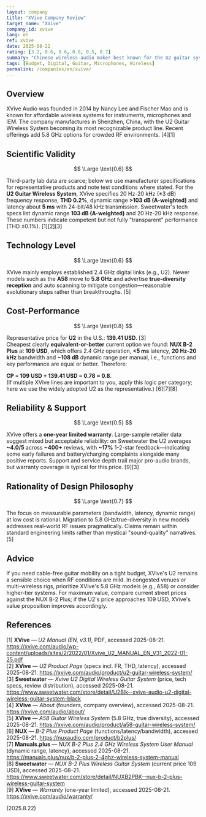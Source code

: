 ```yaml
---
layout: company
title: "XVive Company Review"
target_name: "XVive"
company_id: xvive
lang: en
ref: xvive
date: 2025-08-22
rating: [3.2, 0.6, 0.6, 0.8, 0.5, 0.7]
summary: "Chinese wireless-audio maker best known for the U2 guitar system; solid specs for the price, improving RF options, average reliability; value depends on current competitors."
tags: [Budget, Digital, Guitar, Microphones, Wireless]
permalink: /companies/en/xvive/
---
```

## Overview

XVive Audio was founded in 2014 by Nancy Lee and Fischer Mao and is known for affordable wireless systems for instruments, microphones and IEM. The company manufactures in Shenzhen, China, with the U2 Guitar Wireless System becoming its most recognizable product line. Recent offerings add 5.8 GHz options for crowded RF environments. [4][1]

## Scientific Validity

$$ \Large \text{0.6} $$

Third-party lab data are scarce; below we use manufacturer specifications for representative products and note test conditions where stated. For the **U2 Guitar Wireless System**, XVive specifies 20 Hz-20 kHz (±3 dB) frequency response, **THD 0.2%**, dynamic range **>103 dB (A-weighted)** and latency about **5 ms** with 24-bit/48 kHz transmission. Sweetwater's tech specs list dynamic range **103 dB (A-weighted)** and 20 Hz-20 kHz response. These numbers indicate competent but not fully "transparent" performance (THD ≤0.1%). [1][2][3]

## Technology Level

$$ \Large \text{0.6} $$

XVive mainly employs established 2.4 GHz digital links (e.g., U2). Newer models such as the **A58** move to **5.8 GHz** and advertise **true-diversity reception** and auto scanning to mitigate congestion—reasonable evolutionary steps rather than breakthroughs. [5]

## Cost-Performance

$$ \Large \text{0.8} $$

Representative price for **U2** in the U.S.: **139.41 USD**. [3]  
Cheapest clearly **equivalent-or-better** current option we found: **NUX B-2 Plus** at **109 USD**, which offers 2.4 GHz operation, **<5 ms** latency, **20 Hz-20 kHz** bandwidth and **~108 dB** dynamic range per manual, i.e., functions and key performance are equal or better. Therefore:

**CP = 109 USD ÷ 139.41 USD = 0.78 ≈ 0.8**.  
(If multiple XVive lines are important to you, apply this logic per category; here we use the widely adopted U2 as the representative.) [6][7][8]

## Reliability & Support

$$ \Large \text{0.5} $$

XVive offers a **one-year limited warranty**. Large-sample retailer data suggest mixed but acceptable reliability: on Sweetwater the U2 averages **~4.0/5** across **~400+** reviews, with **~17%** 1-2-star feedback—indicating some early failures and battery/charging complaints alongside many positive reports. Support and service depth trail major pro-audio brands, but warranty coverage is typical for this price. [9][3]

## Rationality of Design Philosophy

$$ \Large \text{0.7} $$

The focus on measurable parameters (bandwidth, latency, dynamic range) at low cost is rational. Migration to 5.8 GHz/true-diversity in new models addresses real-world RF issues pragmatically. Claims remain within standard engineering limits rather than mystical "sound-quality" narratives. [5]

## Advice

If you need cable-free guitar mobility on a tight budget, XVive's U2 remains a sensible choice when RF conditions are mild. In congested venues or multi-wireless rigs, prioritize XVive's 5.8 GHz models (e.g., A58) or consider higher-tier systems. For maximum value, compare current street prices against the NUX B-2 Plus; if the U2's price approaches 109 USD, XVive's value proposition improves accordingly.

## References

[1] **XVive** — *U2 Manual (EN, v3.1)*, PDF, accessed 2025-08-21. https://xvive.com/audio/wp-content/uploads/sites/2/2022/01/Xvive_U2_MANUAL_EN_V31_2022-01-25.pdf  
[2] **XVive** — *U2 Product Page* (specs incl. FR, THD, latency), accessed 2025-08-21. https://xvive.com/audio/product/u2-guitar-wireless-system/  
[3] **Sweetwater** — *Xvive U2 Digital Wireless Guitar System* (price, tech specs, review distribution), accessed 2025-08-21. https://www.sweetwater.com/store/detail/U2Blk--xvive-audio-u2-digital-wireless-guitar-system-black  
[4] **XVive** — *About* (founders, company overview), accessed 2025-08-21. https://xvive.com/audio/about/  
[5] **XVive** — *A58 Guitar Wireless System* (5.8 GHz, true diversity), accessed 2025-08-21. https://xvive.com/audio/product/a58-guitar-wireless-system/  
[6] **NUX** — *B-2 Plus Product Page* (functions/latency/bandwidth), accessed 2025-08-21. https://nuxaudio.com/product/b2plus/  
[7] **Manuals.plus** — *NUX B-2 Plus 2.4 GHz Wireless System User Manual* (dynamic range, latency), accessed 2025-08-21. https://manuals.plus/nux/b-2-plus-2-4ghz-wireless-system-manual  
[8] **Sweetwater** — *NUX B-2 Plus Wireless Guitar System* (current price 109 USD), accessed 2025-08-21. https://www.sweetwater.com/store/detail/NUXB2PBK--nux-b-2-plus-wireless-guitar-system  
[9] **XVive** — *Warranty* (one-year limited), accessed 2025-08-21. https://xvive.com/audio/warranty/

(2025.8.22)

